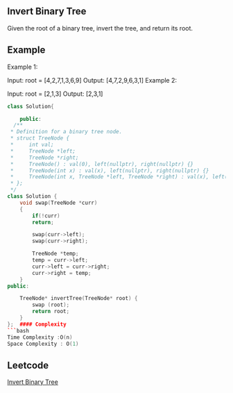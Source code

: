 ## Invert Binary Tree
Given the root of a binary tree, invert the tree, and return its root.

 
## Example 
Example 1:


Input: root = [4,2,7,1,3,6,9]
Output: [4,7,2,9,6,3,1]
Example 2:


Input: root = [2,1,3]
Output: [2,3,1]
```c++
class Solution{

	public:
  /**
 * Definition for a binary tree node.
 * struct TreeNode {
 *     int val;
 *     TreeNode *left;
 *     TreeNode *right;
 *     TreeNode() : val(0), left(nullptr), right(nullptr) {}
 *     TreeNode(int x) : val(x), left(nullptr), right(nullptr) {}
 *     TreeNode(int x, TreeNode *left, TreeNode *right) : val(x), left(left), right(right) {}
 * };
 */
class Solution {
    void swap(TreeNode *curr)
    {
        if(!curr)
        return;

        swap(curr->left);
        swap(curr->right);

        TreeNode *temp;
        temp = curr->left;
        curr->left = curr->right;
        curr->right = temp;
    }
public:

    TreeNode* invertTree(TreeNode* root) {
        swap (root);
        return root;
    }
};  #### Complexity
```bash
Time Complexity :O(n)
Space Complexity : O(1)
```
## Leetcode
[Invert Binary Tree](https://leetcode.com/problems/invert-binary-tree/description/)
